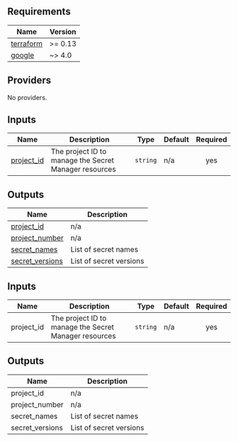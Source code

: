 ## Requirements

| Name | Version |
|------|---------|
| <a name="requirement_terraform"></a> [terraform](#requirement\_terraform) | >= 0.13 |
| <a name="requirement_google"></a> [google](#requirement\_google) | ~> 4.0 |

## Providers

No providers.

## Inputs

| Name | Description | Type | Default | Required |
|------|-------------|------|---------|:--------:|
| <a name="input_project_id"></a> [project\_id](#input\_project\_id) | The project ID to manage the Secret Manager resources | `string` | n/a | yes |

## Outputs

| Name | Description |
|------|-------------|
| <a name="output_project_id"></a> [project\_id](#output\_project\_id) | n/a |
| <a name="output_project_number"></a> [project\_number](#output\_project\_number) | n/a |
| <a name="output_secret_names"></a> [secret\_names](#output\_secret\_names) | List of secret names |
| <a name="output_secret_versions"></a> [secret\_versions](#output\_secret\_versions) | List of secret versions |

<!-- BEGINNING OF PRE-COMMIT-TERRAFORM DOCS HOOK -->
## Inputs

| Name | Description | Type | Default | Required |
|------|-------------|------|---------|:--------:|
| project\_id | The project ID to manage the Secret Manager resources | `string` | n/a | yes |

## Outputs

| Name | Description |
|------|-------------|
| project\_id | n/a |
| project\_number | n/a |
| secret\_names | List of secret names |
| secret\_versions | List of secret versions |

<!-- END OF PRE-COMMIT-TERRAFORM DOCS HOOK -->
